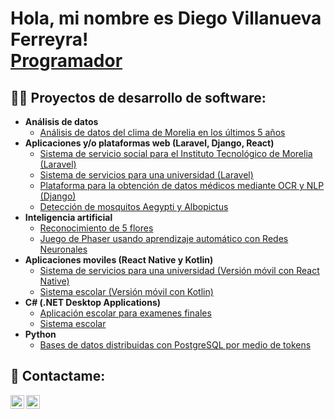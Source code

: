 <h1>Hola, mi nombre es Diego Villanueva Ferreyra! <br/><a href="https://github.com/DiegoVF1391">Programador</a> </h1>

<h2>👨‍💻 Proyectos de desarrollo de software:</h2>

- <b>Análisis de datos</b>
  - [Análisis de datos del clima de Morelia en los últimos 5 años](https://github.com/DiegoVF1391/AnalisisDelClimaDeMorelia)
- <b>Aplicaciones y/o plataformas web (Laravel, Django, React)</b>
  - [Sistema de servicio social para el Instituto Tecnológico de Morelia (Laravel)](https://github.com/DiegoVF1391/SistemaServicioSocial_ITM)
  - [Sistema de servicios para una universidad (Laravel)](https://github.com/DiegoVF1391/ServiciosEscolares)
  - [Plataforma para la obtención de datos médicos mediante OCR y NLP (Django)](https://github.com/DiegoVF1391/hospintel)
  - [Detección de mosquitos Aegypti y Albopictus](https://github.com/DiegoVF1391/mosquitoMovil)
- <b>Inteligencia artificial</b>
  - [Reconocimiento de 5 flores](https://github.com/DiegoVF1391/reconocimiento-de-flores)
  - [Juego de Phaser usando aprendizaje automático con Redes Neuronales](https://github.com/DiegoVF1391/redes-neuronales-phaser)
- <b>Aplicaciones moviles (React Native y Kotlin)</b>
  - [Sistema de servicios para una universidad (Versión móvil con React Native)](https://github.com/DiegoVF1391/ServiciosEscolares_Movil)
  - [Sistema escolar (Versión móvil con Kotlin)](https://github.com/DiegoVF1391/SistemaEscolar_Android)
- <b>C# (.NET Desktop Applications)</b>
  - [Aplicación escolar para examenes finales](https://github.com/DiegoVF1391/AplicacionEscolar)
  - [Sistema escolar](https://github.com/DiegoVF1391/SistemaEscolar)
- <b>Python</b>
  - [Bases de datos distribuidas con PostgreSQL por medio de tokens](https://github.com/DiegoVF1391/BasesDatosDistribuidas)

<h2> 🤳 Contactame:</h2>

[<img align="left" alt="Diego Villanueva Ferreyra | GitHub" width="22px" src="https://cdn.jsdelivr.net/npm/simple-icons@v3/icons/github.svg" />][github]
[<img align="left" alt="Diego Villanueva Ferreyra | LinkedIn" width="22px" src="https://cdn.jsdelivr.net/npm/simple-icons@v3/icons/linkedin.svg" />][linkedin]

[github]: https://github.com/DiegoVF1391
[linkedin]: https://www.linkedin.com/in/diego-villanueva-ferreyra-5797b8264/

<!--
**DiegoVF1391/DiegoVF1391** is a ✨ _special_ ✨ repository because its `README.md` (this file) appears on your GitHub profile.

Here are some ideas to get you started:

- 🔭 I’m currently working on ...
- 🌱 I’m currently learning ...
- 👯 I’m looking to collaborate on ...
- 🤔 I’m looking for help with ...
- 💬 Ask me about ...
- 📫 How to reach me: ...
- 😄 Pronouns: ...
- ⚡ Fun fact: ...
-->
